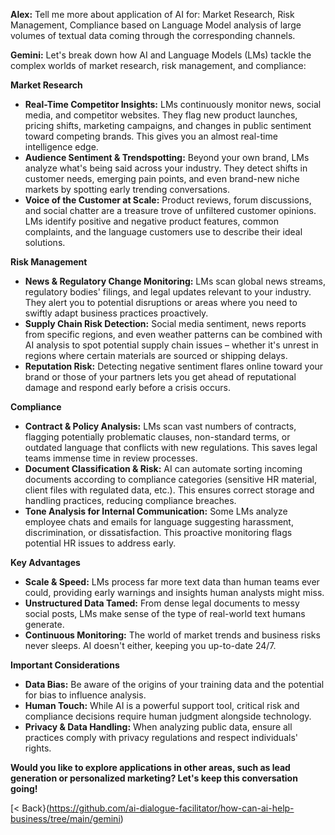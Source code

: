 <b>Alex:</b> Tell me more about application of AI for:  Market Research, Risk Management, Compliance based on Language Model analysis of large volumes of textual data coming through the corresponding channels.

<b>Gemini:</b> Let's break down how AI and Language Models (LMs) tackle the complex worlds of market research, risk management, and compliance:

**Market Research**

* **Real-Time Competitor Insights:** LMs continuously monitor news, social media, and competitor websites. They flag new product launches, pricing shifts, marketing campaigns, and changes in public sentiment toward competing brands. This gives you an almost real-time intelligence edge.
* **Audience Sentiment & Trendspotting:** Beyond your own brand, LMs analyze what's being said across your industry. They detect shifts in customer needs, emerging pain points, and even brand-new niche markets by spotting early trending conversations.
* **Voice of the Customer at Scale:** Product reviews, forum discussions, and social chatter are a treasure trove of unfiltered customer opinions. LMs identify positive and negative product features, common complaints, and  the language customers use to describe their ideal solutions.

**Risk Management**

* **News & Regulatory Change Monitoring:** LMs scan global news streams, regulatory bodies' filings, and legal updates relevant to your industry. They alert you to potential disruptions or areas where you  need to swiftly adapt business practices proactively.
* **Supply Chain Risk Detection:** Social media sentiment, news reports from specific regions, and even weather patterns can be combined with AI analysis to spot potential supply chain issues – whether it's unrest in regions where certain materials are sourced or shipping delays.
* **Reputation Risk:** Detecting negative sentiment flares online toward your  brand or those of your partners lets you get ahead of reputational damage and respond early before a crisis occurs.

**Compliance**

* **Contract & Policy Analysis:** LMs  scan vast numbers of contracts, flagging potentially problematic clauses, non-standard terms, or outdated language that conflicts with new regulations. This saves legal teams immense time in review processes.
* **Document Classification & Risk:** AI can automate sorting incoming documents according to compliance categories (sensitive HR material, client files with regulated data, etc.).  This ensures correct storage and handling practices, reducing compliance breaches.
* **Tone Analysis for Internal Communication:** Some LMs analyze employee chats and emails for language  suggesting harassment, discrimination, or dissatisfaction. This proactive monitoring flags potential HR issues to address early.

**Key Advantages**

* **Scale & Speed:** LMs process far more text data than human teams ever could, providing early warnings and insights human analysts might miss.
* **Unstructured Data Tamed:**  From dense legal documents to messy social posts, LMs make sense of the type of real-world text humans generate.
* **Continuous Monitoring:** The world of market trends and business risks never sleeps.  AI doesn't either, keeping you up-to-date 24/7.

**Important Considerations**

* **Data Bias:** Be aware of the origins of your training data and the potential for bias to influence analysis. 
* **Human Touch:**  While AI is a powerful support tool, critical risk and compliance decisions require human judgment alongside technology.  
* **Privacy & Data Handling:** When analyzing public data, ensure all practices comply with privacy regulations and respect individuals' rights.

**Would you like to explore applications in other areas, such as lead generation or personalized marketing? Let's keep this conversation going!**

[< Back}(https://github.com/ai-dialogue-facilitator/how-can-ai-help-business/tree/main/gemini)

